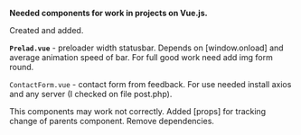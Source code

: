 **Needed components for work in projects on Vue.js.**

Created and added.

**`Prelad.vue`** - preloader width statusbar. Depends on [window.onload] and average animation speed of bar. For full good work need add img form round.

`ContactForm.vue` - contact form from feedback. For use needed
install axios and any server (I checked on file post.php).

This components may work not correctly. Added [props] for tracking change of parents component. Remove dependencies.
